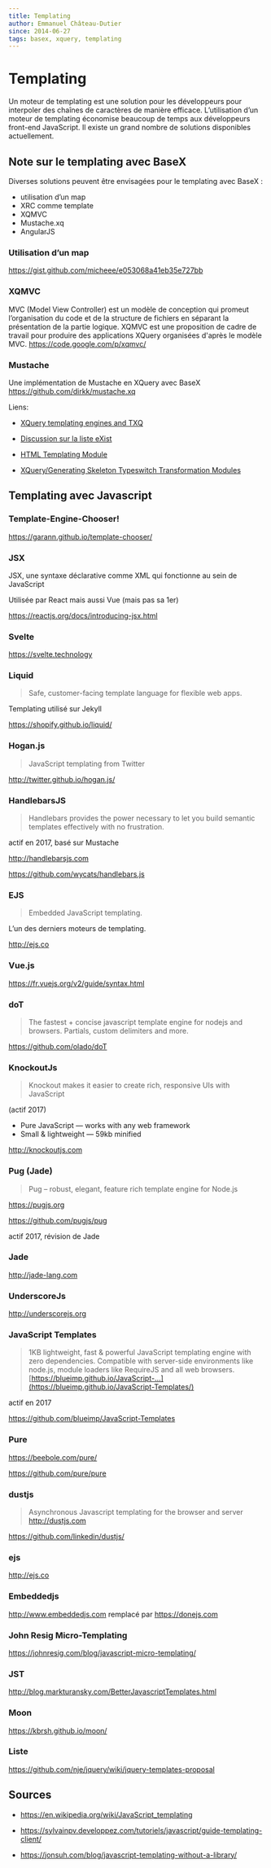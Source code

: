 ```yaml
---
title: Templating
author: Emmanuel Château-Dutier
since: 2014-06-27
tags: basex, xquery, templating
---
```


# Templating

Un moteur de templating est une solution pour les développeurs pour interpoler des chaînes de caractères de manière efficace. L’utilisation d’un moteur de templating économise beaucoup de temps aux développeurs front-end JavaScript. Il existe un grand nombre de solutions disponibles actuellement.

## Note sur le templating avec BaseX

Diverses solutions peuvent être envisagées pour le templating avec BaseX :
- utilisation d’un map
- XRC comme template
- XQMVC
- Mustache.xq
- AngularJS

### Utilisation d’un map

https://gist.github.com/micheee/e053068a41eb35e727bb

### XQMVC

MVC (Model View Controller) est un modèle de conception qui promeut l’organisation du code et de la structure de fichiers en séparant la présentation de la partie logique. XQMVC est une proposition de cadre de travail pour produire des applications XQuery organisées d'après le modèle MVC.
https://code.google.com/p/xqmvc/

### Mustache

Une implémentation de Mustache en XQuery avec BaseX
https://github.com/dirkk/mustache.xq


Liens:

- [XQuery templating engines and TXQ](http://cubeb.blogspot.fr/2012/11/xquery-templating-engines-and-txq.html)

- [Discussion sur la liste eXist](http://exist.2174344.n4.nabble.com/eXist-MVC-and-separating-XHTML-templates-from-XQuery-code-td3460892.html#a3500028)

- [HTML Templating Module](http://exist-db.org/exist/apps/doc/templating.xml)

- [XQuery/Generating Skeleton Typeswitch Transformation Modules](http://en.wikibooks.org/wiki/XQuery/Generating_Skeleton_Typeswitch_Transformation_Modules)

## Templating avec Javascript

### Template-Engine-Chooser!

https://garann.github.io/template-chooser/

### JSX

JSX, une syntaxe déclarative comme XML qui fonctionne au sein de JavaScript

Utilisée par React mais aussi Vue (mais pas sa 1er)

https://reactjs.org/docs/introducing-jsx.html

### Svelte

https://svelte.technology

### Liquid

> Safe, customer-facing template language for flexible web apps.

Templating utilisé sur Jekyll

https://shopify.github.io/liquid/

### Hogan.js

> JavaScript templating from Twitter

http://twitter.github.io/hogan.js/

### HandlebarsJS

> Handlebars provides the power necessary to let you build semantic templates effectively with no frustration.

actif en 2017, basé sur Mustache

http://handlebarsjs.com

https://github.com/wycats/handlebars.js

### EJS

> Embedded JavaScript templating.

L’un des derniers moteurs de templating.

http://ejs.co

### Vue.js

https://fr.vuejs.org/v2/guide/syntax.html

### doT

> The fastest + concise javascript template engine for nodejs and browsers. Partials, custom delimiters and more. 
>

https://github.com/olado/doT

### KnockoutJs

> Knockout makes it easier to create rich, responsive UIs with JavaScript
>

(actif 2017)

- Pure JavaScript — works with any web framework
- Small & lightweight — 59kb minified

http://knockoutjs.com

### Pug (Jade)

> Pug – robust, elegant, feature rich template engine for Node.js 

https://pugjs.org

https://github.com/pugjs/pug

actif 2017, révision de Jade

### Jade

http://jade-lang.com

### UnderscoreJs

http://underscorejs.org

### JavaScript Templates

> 1KB lightweight, fast & powerful JavaScript templating engine with zero dependencies. Compatible with server-side environments like node.js, module loaders like RequireJS and all web browsers. [https://blueimp.github.io/JavaScript-…](https://blueimp.github.io/JavaScript-Templates/)

actif en 2017

https://github.com/blueimp/JavaScript-Templates

### Pure

https://beebole.com/pure/

https://github.com/pure/pure

### dustjs

> Asynchronous Javascript templating for the browser and server http://dustjs.com
>

https://github.com/linkedin/dustjs/

### ejs

http://ejs.co

### Embeddedjs

http://www.embeddedjs.com remplacé par https://donejs.com

### John Resig Micro-Templating

https://johnresig.com/blog/javascript-micro-templating/

### JST

http://blog.markturansky.com/BetterJavascriptTemplates.html

### Moon

https://kbrsh.github.io/moon/

### Liste

https://github.com/nje/jquery/wiki/jquery-templates-proposal

## Sources

- https://en.wikipedia.org/wiki/JavaScript_templating

- https://sylvainpv.developpez.com/tutoriels/javascript/guide-templating-client/

- https://jonsuh.com/blog/javascript-templating-without-a-library/
